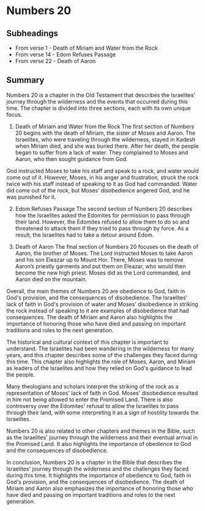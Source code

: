 # Numbers 20

## Subheadings

* From verse 1 - Death of Miriam and Water from the Rock
* From verse 14 - Edom Refuses Passage
* From verse 22 - Death of Aaron

## Summary

Numbers 20 is a chapter in the Old Testament that describes the Israelites’ journey through the wilderness and the events that occurred during this time. The chapter is divided into three sections, each with its own unique focus.

1. Death of Miriam and Water from the Rock
The first section of Numbers 20 begins with the death of Miriam, the sister of Moses and Aaron. The Israelites, who were traveling through the wilderness, stayed in Kadesh when Miriam died, and she was buried there. After her death, the people began to suffer from a lack of water. They complained to Moses and Aaron, who then sought guidance from God.

God instructed Moses to take his staff and speak to a rock, and water would come out of it. However, Moses, in his anger and frustration, struck the rock twice with his staff instead of speaking to it as God had commanded. Water did come out of the rock, but Moses’ disobedience angered God, and he was punished for it.

2. Edom Refuses Passage
The second section of Numbers 20 describes how the Israelites asked the Edomites for permission to pass through their land. However, the Edomites refused to allow them to do so and threatened to attack them if they tried to pass through by force. As a result, the Israelites had to take a detour around Edom.

3. Death of Aaron
The final section of Numbers 20 focuses on the death of Aaron, the brother of Moses. The Lord instructed Moses to take Aaron and his son Eleazar up to Mount Hor. There, Moses was to remove Aaron’s priestly garments and put them on Eleazar, who would then become the new high priest. Moses did as the Lord commanded, and Aaron died on the mountain.

Overall, the main themes of Numbers 20 are obedience to God, faith in God's provision, and the consequences of disobedience. The Israelites' lack of faith in God's provision of water and Moses' disobedience in striking the rock instead of speaking to it are examples of disobedience that had consequences. The death of Miriam and Aaron also highlights the importance of honoring those who have died and passing on important traditions and roles to the next generation.

The historical and cultural context of this chapter is important to understand. The Israelites had been wandering in the wilderness for many years, and this chapter describes some of the challenges they faced during this time. This chapter also highlights the role of Moses, Aaron, and Miriam as leaders of the Israelites and how they relied on God's guidance to lead the people.

Many theologians and scholars interpret the striking of the rock as a representation of Moses' lack of faith in God. Moses' disobedience resulted in him not being allowed to enter the Promised Land. There is also controversy over the Edomites' refusal to allow the Israelites to pass through their land, with some interpreting it as a sign of hostility towards the Israelites.

Numbers 20 is also related to other chapters and themes in the Bible, such as the Israelites' journey through the wilderness and their eventual arrival in the Promised Land. It also highlights the importance of obedience to God and the consequences of disobedience.

In conclusion, Numbers 20 is a chapter in the Bible that describes the Israelites' journey through the wilderness and the challenges they faced during this time. It highlights the importance of obedience to God, faith in God's provision, and the consequences of disobedience. The death of Miriam and Aaron also emphasizes the importance of honoring those who have died and passing on important traditions and roles to the next generation.